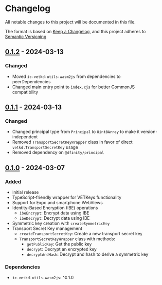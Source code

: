 # Changelog

All notable changes to this project will be documented in this file.

The format is based on [Keep a Changelog](https://keepachangelog.com/en/1.0.0/),
and this project adheres to [Semantic Versioning](https://semver.org/spec/v2.0.0.html).

## [0.1.2] - 2024-03-13

### Changed

- Moved `ic-vetkd-utils-wasm2js` from dependencies to peerDependencies
- Changed main entry point to `index.cjs` for better CommonJS compatibility

## [0.1.1] - 2024-03-13

### Changed

- Changed principal type from `Principal` to `Uint8Array` to make it version-independent
- Removed `TransportSecretKeyWrapper` class in favor of direct `vetkd.TransportSecretKey` usage
- Removed dependency on `@dfinity/principal`

## [0.1.0] - 2024-03-07

### Added

- Initial release
- TypeScript-friendly wrapper for VETKeys functionality
- Support for Expo and smartphone WebViews
- Identity-Based Encryption (IBE) operations
  - `ibeEncrypt`: Encrypt data using IBE
  - `ibeDecrypt`: Decrypt data using IBE
- Symmetric key creation with `createSymmetricKey`
- Transport Secret Key management
  - `createTransportSecretKey`: Create a new transport secret key
  - `TransportSecretKeyWrapper` class with methods:
    - `getPublicKey`: Get the public key
    - `decrypt`: Decrypt an encrypted key
    - `decryptAndHash`: Decrypt and hash to derive a symmetric key

### Dependencies

- `ic-vetkd-utils-wasm2js`: ^0.1.0

[0.1.2]: https://github.com/higayasuo/vetkeys-client-utils/releases/tag/v0.1.2
[0.1.1]: https://github.com/higayasuo/vetkeys-client-utils/releases/tag/v0.1.1
[0.1.0]: https://github.com/higayasuo/vetkeys-client-utils/releases/tag/v0.1.0
